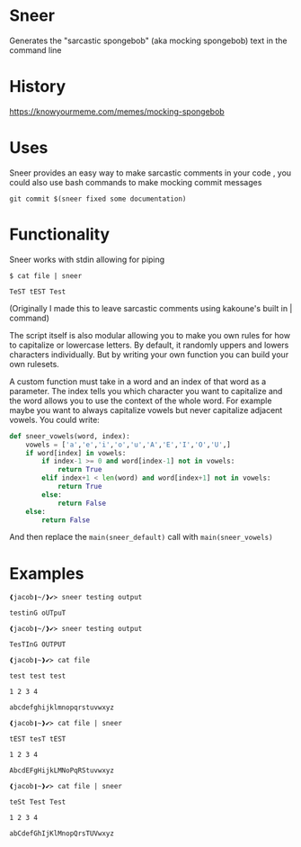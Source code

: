 # Sneer
Generates the "sarcastic spongebob" (aka mocking spongebob) text in the command line 

# History
https://knowyourmeme.com/memes/mocking-spongebob

# Uses
Sneer provides an easy way to make sarcastic comments in your code
, you could also use bash commands to make mocking commit messages

`git commit $(sneer fixed some documentation)`

# Functionality
Sneer works with stdin allowing for piping

```
$ cat file | sneer

TeST tEST Test
```

(Originally I made this to leave sarcastic comments using kakoune's built in | command)

The script itself is also modular allowing you
to make you own rules for how to capitalize or lowercase letters.
By default, it randomly uppers and lowers characters individually. But by
writing your own function you can build your own rulesets.

A custom function must take in a word and an index of that word as a parameter. The
index tells you which character you want to capitalize and the word allows you to use the context
of the whole word. For example maybe you want to always capitalize vowels but never capitalize 
adjacent vowels. You could write:

```python
def sneer_vowels(word, index):
    vowels = ['a','e','i','o','u','A','E','I','O','U',]
    if word[index] in vowels:
        if index-1 >= 0 and word[index-1] not in vowels:
            return True
        elif index+1 < len(word) and word[index+1] not in vowels:
            return True
        else:
            return False
    else:
        return False
```
        
And then replace the `main(sneer_default)` call with `main(sneer_vowels)`

# Examples
```
❰jacob❙~/❱✔≻ sneer testing output

testinG oUTpuT

❰jacob❙~/❱✔≻ sneer testing output

TesTInG OUTPUT

❰jacob❙~❱✔≻ cat file

test test test

1 2 3 4

abcdefghijklmnopqrstuvwxyz

❰jacob❙~❱✔≻ cat file | sneer

tEST tesT tEST

1 2 3 4

AbcdEFgHijkLMNoPqRStuvwxyz

❰jacob❙~❱✔≻ cat file | sneer

teSt Test Test

1 2 3 4

abCdefGhIjKlMnopQrsTUVwxyz
```
